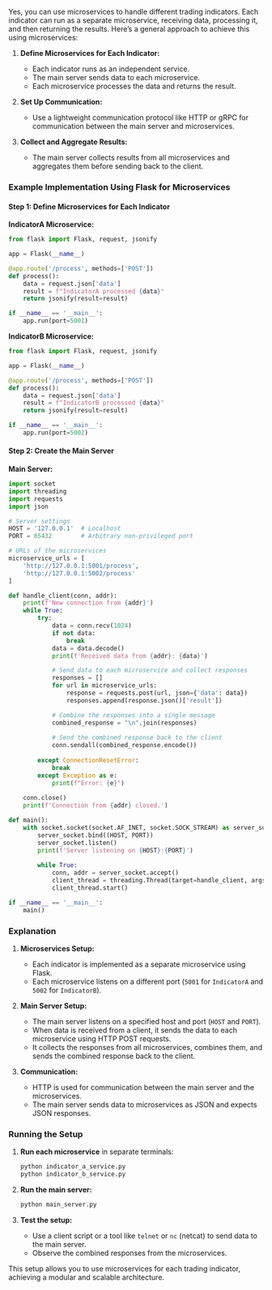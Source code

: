 Yes, you can use microservices to handle different trading indicators. Each indicator can run as a separate microservice, receiving data, processing it, and then returning the results. Here’s a general approach to achieve this using microservices:

1. **Define Microservices for Each Indicator:**
   - Each indicator runs as an independent service.
   - The main server sends data to each microservice.
   - Each microservice processes the data and returns the result.

2. **Set Up Communication:**
   - Use a lightweight communication protocol like HTTP or gRPC for communication between the main server and microservices.

3. **Collect and Aggregate Results:**
   - The main server collects results from all microservices and aggregates them before sending back to the client.

### Example Implementation Using Flask for Microservices

#### Step 1: Define Microservices for Each Indicator

**IndicatorA Microservice:**

```python
from flask import Flask, request, jsonify

app = Flask(__name__)

@app.route('/process', methods=['POST'])
def process():
    data = request.json['data']
    result = f"IndicatorA processed {data}"
    return jsonify(result=result)

if __name__ == '__main__':
    app.run(port=5001)
```

**IndicatorB Microservice:**

```python
from flask import Flask, request, jsonify

app = Flask(__name__)

@app.route('/process', methods=['POST'])
def process():
    data = request.json['data']
    result = f"IndicatorB processed {data}"
    return jsonify(result=result)

if __name__ == '__main__':
    app.run(port=5002)
```

#### Step 2: Create the Main Server

**Main Server:**

```python
import socket
import threading
import requests
import json

# Server settings
HOST = '127.0.0.1'  # Localhost
PORT = 65432        # Arbitrary non-privileged port

# URLs of the microservices
microservice_urls = [
    'http://127.0.0.1:5001/process',
    'http://127.0.0.1:5002/process'
]

def handle_client(conn, addr):
    print(f'New connection from {addr}')
    while True:
        try:
            data = conn.recv(1024)
            if not data:
                break
            data = data.decode()
            print(f'Received data from {addr}: {data}')

            # Send data to each microservice and collect responses
            responses = []
            for url in microservice_urls:
                response = requests.post(url, json={'data': data})
                responses.append(response.json()['result'])

            # Combine the responses into a single message
            combined_response = "\n".join(responses)
            
            # Send the combined response back to the client
            conn.sendall(combined_response.encode())
        
        except ConnectionResetError:
            break
        except Exception as e:
            print(f"Error: {e}")
    
    conn.close()
    print(f'Connection from {addr} closed.')

def main():
    with socket.socket(socket.AF_INET, socket.SOCK_STREAM) as server_socket:
        server_socket.bind((HOST, PORT))
        server_socket.listen()
        print(f'Server listening on {HOST}:{PORT}')
        
        while True:
            conn, addr = server_socket.accept()
            client_thread = threading.Thread(target=handle_client, args=(conn, addr))
            client_thread.start()

if __name__ == '__main__':
    main()
```

### Explanation

1. **Microservices Setup:**
   - Each indicator is implemented as a separate microservice using Flask.
   - Each microservice listens on a different port (`5001` for `IndicatorA` and `5002` for `IndicatorB`).

2. **Main Server Setup:**
   - The main server listens on a specified host and port (`HOST` and `PORT`).
   - When data is received from a client, it sends the data to each microservice using HTTP POST requests.
   - It collects the responses from all microservices, combines them, and sends the combined response back to the client.

3. **Communication:**
   - HTTP is used for communication between the main server and the microservices.
   - The main server sends data to microservices as JSON and expects JSON responses.

### Running the Setup

1. **Run each microservice** in separate terminals:
   ```sh
   python indicator_a_service.py
   python indicator_b_service.py
   ```

2. **Run the main server:**
   ```sh
   python main_server.py
   ```

3. **Test the setup:**
   - Use a client script or a tool like `telnet` or `nc` (netcat) to send data to the main server.
   - Observe the combined responses from the microservices.

This setup allows you to use microservices for each trading indicator, achieving a modular and scalable architecture.
